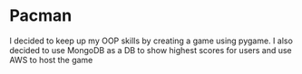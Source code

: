 # Pacman

I decided to keep up my OOP skills by creating a game using pygame. I also decided to use MongoDB as a DB to show highest scores for users 
and use AWS to host the game 
